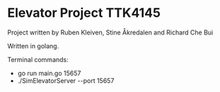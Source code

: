 # Elevator Project TTK4145

Project written by Ruben Kleiven, Stine Åkredalen and Richard Che Bui

Written in golang.


Terminal commands:
* go run main.go 15657
* ./SimElevatorServer --port 15657
